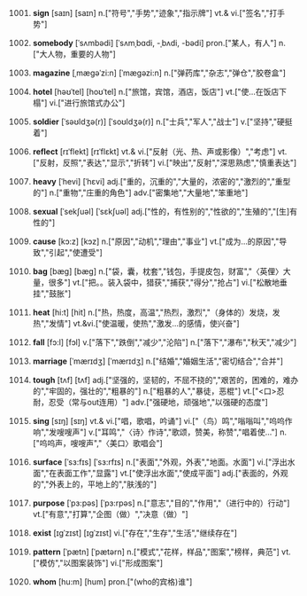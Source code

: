 1001. **sign**
[saɪn]  [saɪn]
n.["符号","手势","迹象","指示牌"]  vt.& vi.["签名","打手势"]  

1002. **somebody**
[ˈsʌmbədi]  [ˈsʌmˌbɑdi, -ˌbʌdi, -bədi]
pron.["某人，有人"]  n.["大人物，重要的人物"]  

1003. **magazine**
[ˌmægəˈzi:n]  [ˈmægəzi:n]
n.["弹药库","杂志","弹仓","胶卷盒"]  

1004. **hotel**
[həʊˈtel]  [hoʊˈtel]
n.["旅馆，宾馆，酒店，饭店"]  vt.["使…在饭店下榻"]  vi.["进行旅馆式办公"]  

1005. **soldier**
[ˈsəʊldʒə(r)]  [ˈsoʊldʒə(r)]
n.["士兵","军人","战士"]  v.["坚持","硬挺着"]  

1006. **reflect**
[rɪˈflekt]  [rɪˈflɛkt]
vt.& vi.["反射（光、热、声或影像）","考虑"]  vt.["反射，反照","表达","显示","折转"]  vi.["映出","反射","深思熟虑","慎重表达"]  

1007. **heavy**
[ˈhevi]  [ˈhɛvi]
adj.["重的，沉重的","大量的，浓密的","激烈的","重型的"]  n.["重物","庄重的角色"]  adv.["密集地","大量地","笨重地"]  

1008. **sexual**
[ˈsekʃuəl]  [ˈsɛkʃuəl]
adj.["性的，有性别的","性欲的","生殖的","[生]有性的"]  

1009. **cause**
[kɔ:z]  [kɔz]
n.["原因","动机","理由","事业"]  vt.["成为…的原因","导致","引起","使遭受"]  

1010. **bag**
[bæg]  [bæɡ]
n.["袋，囊，枕套","钱包，手提皮包，财富","〈英俚〉大量，很多"]  vt.["把。。装入袋中，猎获","捕获","得分","抢占"]  vi.["松散地垂挂","鼓胀"]  

1011. **heat**
[hi:t]  [hit]
n.["热，热度，高温","热烈，激烈","（身体的）发烧，发热","发情"]  vt.&vi.["使温暖，使热","激发…的感情，使兴奋"]  

1012. **fall**
[fɔ:l]  [fɔl]
v.["落下","跌倒","减少","沦陷"]  n.["落下","瀑布","秋天","减少"]  

1013. **marriage**
[ˈmærɪdʒ]  [ˈmærɪdʒ]
n.["结婚","婚姻生活","密切结合","合并"]  

1014. **tough**
[tʌf]  [tʌf]
adj.["坚强的，坚韧的，不屈不挠的","艰苦的，困难的，难办的","牢固的，强壮的","粗暴的"]  n.["粗暴的人","暴徒，恶棍"]  vt.["<口>忍耐，忍受（常与out连用）"]  adv.["强硬地，顽强地","以强硬的态度"]  

1015. **sing**
[sɪŋ]  [sɪŋ]
vt.& vi.["唱，歌唱，吟诵"]  vi.["（鸟）鸣","嗡嗡叫","呜呜作响","发嗖嗖声"]  v.["耳鸣","〈诗〉作诗","歌颂，赞美，称赞","唱着使…"]  n.["呜呜声，嗖嗖声","〈美口〉歌唱会"]  

1016. **surface**
[ˈsɜ:fɪs]  [ˈsɜ:rfɪs]
n.["表面","外观，外表","地面。水面"]  vi.["浮出水面","在表面工作","显露"]  vt.["使浮出水面","使成平面"]  adj.["表面的，外观的","外表上的，平地上的","肤浅的"]  

1017. **purpose**
[ˈpɜ:pəs]  [ˈpɜ:rpəs]
n.["意志","目的","作用","（进行中的）行动"]  vt.["有意","打算","企图（做）","决意（做）"]  

1018. **exist**
[ɪgˈzɪst]  [ɪɡˈzɪst]
vi.["存在","生存","生活","继续存在"]  

1019. **pattern**
[ˈpætn]  [ˈpætərn]
n.["模式","花样，样品","图案","榜样，典范"]  vt.["模仿","以图案装饰"]  vi.["形成图案"]  

1020. **whom**
[hu:m]  [hum]
pron.["(who的宾格)谁"]  

